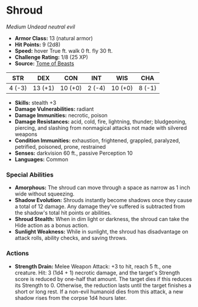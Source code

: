 # Shroud

*Medium* *Undead* *neutral evil*

- **Armor Class:** 13 (natural armor)
- **Hit Points:** 9 (2d8)
- **Speed:** hover True ft. walk 0 ft. fly 30 ft.
- **Challenge Rating:** 1/8 (25 XP)
- **Source:** [Tome of Beasts](https://koboldpress.com/kpstore/product/tome-of-beasts-for-5th-edition-print/)

| STR | DEX | CON | INT | WIS | CHA |
| --- | --- | --- | --- | --- | --- |
| 4 (-3) | 13 (+1) | 10 (+0) | 2 (-4) | 10 (+0) | 8 (-1) |

- **Skills:** stealth +3
- **Damage Vulnerabilities:** radiant
- **Damage Immunities:** necrotic, poison
- **Damage Resistances:** acid, cold, fire, lightning, thunder; bludgeoning, piercing, and slashing from nonmagical attacks not made with silvered weapons
- **Condition Immunities:** exhaustion, frightened, grappled, paralyzed, petrified, poisoned, prone, restrained
- **Senses:** darkvision 60 ft., passive Perception 10
- **Languages:** Common
### Special Abilities
- **Amorphous:** The shroud can move through a space as narrow as 1 inch wide without squeezing.
- **Shadow Evolution:** Shrouds instantly become shadows once they cause a total of 12 damage. Any damage they've suffered is subtracted from the shadow's total hit points or abilities.
- **Shroud Stealth:** When in dim light or darkness, the shroud can take the Hide action as a bonus action.
- **Sunlight Weakness:** While in sunlight, the shroud has disadvantage on attack rolls, ability checks, and saving throws.
### Actions
- **Strength Drain:** Melee Weapon Attack: +3 to hit, reach 5 ft., one creature. Hit: 3 (1d4 + 1) necrotic damage, and the target's Strength score is reduced by one-half that amount. The target dies if this reduces its Strength to 0. Otherwise, the reduction lasts until the target finishes a short or long rest. If a non-evil humanoid dies from this attack, a new shadow rises from the corpse 1d4 hours later.

